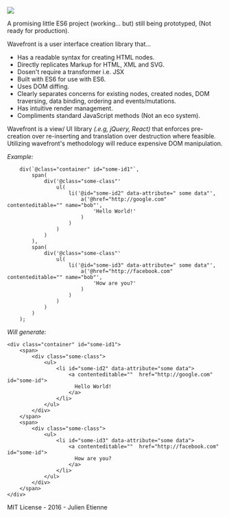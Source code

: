![](http://oi66.tinypic.com/fmrlnc.jpg)
 
A promising little ES6 project (working... but) still being prototyped, (Not ready for production).

Wavefront is a user interface creation library that...

- Has a readable syntax for creating HTML nodes.
- Directly replicates Markup for HTML, XML and SVG.
- Dosen't require a transformer i.e. JSX 
- Built with ES6 for use with ES6.
- Uses DOM diffing.
- Clearly separates concerns for existing nodes, created nodes, DOM traversing, data binding, ordering and events/mutations. 
- Has intuitive render management.
- Compliments standard JavaScript methods (Not an eco system).

Wavefront is a view/ UI library _(.e.g, jQuery, React)_ that enforces pre-creation over re-inserting and translation over destruction where feasible. Utilizing wavefront's methodology will reduce expensive DOM manipulation.


_Example:_ 
```
    div(`@class="container" id="some-id1"`,
        span(
            div('@class="some-class"'
                ul(
                    li('@id="some-id2" data-attribute=" some data"',
                        a('@href="http://google.com" contenteditable="" name="bob"', 
                            'Hello World!'
                        )
                    )
                )
            )
        ),    
        span(
            div('@class="some-class"'
                ul(
                    li('@id="some-id3" data-attribute=" some data"',
                        a('@href="http://facebook.com" contenteditable="" name="bob"', 
                            'How are you?'
                        )
                    )
                )
            )
        )
    );
```
_Will generate:_
```
<div class="container" id="some-id1">
    <span>
        <div class="some-class">
            <ul>
                <li id="some-id2" data-attribute="some data">
                    <a contenteditable=""  href="http://google.com" id="some-id">
                      Hello World! 
                    </a>
                </li>
            </ul>
        </div>
    </span>
    <span>
        <div class="some-class">
            <ul>
                <li id="some-id3" data-attribute="some data">
                    <a contenteditable=""  href="http://facebook.com" id="some-id">
                      How are you?
                    </a>
                </li>
            </ul>
        </div>
    </span>
</div>
```
MIT License - 2016 - Julien Etienne 
